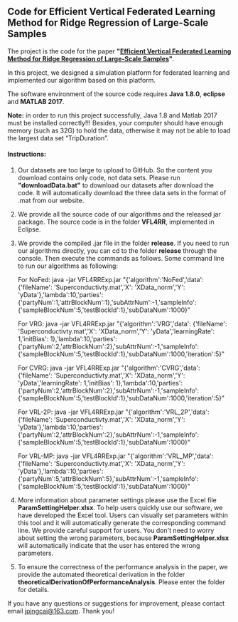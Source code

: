 
## Code for Efficient Vertical Federated Learning Method for Ridge Regression of Large-Scale Samples

The project is the code for the paper **"[Efficient Vertical Federated Learning Method for Ridge Regression of Large-Scale Samples](https://ieeexplore.ieee.org/abstract/document/9930870)"**.

In this project, we designed a simulation platform for federated learning and implemented our algorithm based on this platform.

The software environment of the source code requires **Java 1.8.0**, **eclipse** and **MATLAB 2017**.

**Note:** in order to run this project successfully, Java 1.8 and Matlab 2017 must be installed correctly!!! Besides, your computer should have enough memory (such as 32G) to hold the data, otherwise it may not be able to load the largest data set “TripDuration”.



#### Instructions:

1. Our datasets are too large to upload to GitHub. So the content you download contains only code, not data sets. Please run **"downloadData.bat"** to download our datasets after download the code. It will automatically download the three data sets in the format of .mat from our website.

2. We provide all the source code of our algorithms and the released jar package. The source code is in the folder **VFL4RR**, implemented in Eclipse.

3. We provide the compiled .jar file in the folder **release**. If you need to run our algorithms directly, you can cd to the folder **release** through the console. Then execute the commands as follows. Some command line to run our algorithms as following:

    For NoFed:
    java -jar VFL4RRExp.jar "{'algorithm':'NoFed','data': {'fileName': 'Superconductivty.mat','X': 'XData_norm','Y': 'yData'},'lambda':10,'parties': {'partyNum':1,'attrBlockNum':1},'subAttrNum':-1,'sampleInfo': {'sampleBlockNum':5,'testBlockId':1},'subDataNum':1000}"

    For VRG:
    java -jar VFL4RRExp.jar "{'algorithm':'VRG','data': {'fileName': 'Superconductivty.mat','X': 'XData_norm','Y': 'yData','learningRate': 1,'initBias': 1},'lambda':10,'parties': {'partyNum':2,'attrBlockNum':2},'subAttrNum':-1,'sampleInfo': {'sampleBlockNum':5,'testBlockId':1},'subDataNum':1000,'iteration':5}"

    For CVRG:
    java -jar VFL4RRExp.jar "{'algorithm':'CVRG','data': {'fileName': 'Superconductivty.mat','X': 'XData_norm','Y': 'yData','learningRate': 1,'initBias': 1},'lambda':10,'parties': {'partyNum':2,'attrBlockNum':2},'subAttrNum':-1,'sampleInfo': {'sampleBlockNum':5,'testBlockId':1},'subDataNum':1000,'iteration':5}"

    For VRL-2P:
    java -jar VFL4RRExp.jar "{'algorithm':'VRL_2P','data': {'fileName': 'Superconductivty.mat','X': 'XData_norm','Y': 'yData'},'lambda':10,'parties': {'partyNum':2,'attrBlockNum':2},'subAttrNum':-1,'sampleInfo': {'sampleBlockNum':5,'testBlockId':1},'subDataNum':1000}"

    For VRL-MP:
    java -jar VFL4RRExp.jar "{'algorithm':'VRL_MP','data': {'fileName': 'Superconductivty.mat','X': 'XData_norm','Y': 'yData'},'lambda':10,'parties': {'partyNum':5,'attrBlockNum':5},'subAttrNum':-1,'sampleInfo': {'sampleBlockNum':5,'testBlockId':1},'subDataNum':1000}"

4. More information about parameter settings please use the Excel file **ParamSettingHelper.xlsx**. To help users quickly use our software, we have developed the Excel tool. Users can visually set parameters within this tool and it will automatically generate the corresponding command line. We provide careful support for users. You don't need to worry about setting the wrong parameters, because **ParamSettingHelper.xlsx** will automatically indicate that the user has entered the wrong parameters.

5. To ensure the correctness of the performance analysis in the paper, we provide the automated theoretical derivation in the folder **theoreticalDerivationOfPerformanceAnalysis**. Please enter the folder for details.

If you have any questions or suggestions for improvement, please contact email jpingcai@163.com. Thank you!
